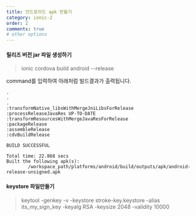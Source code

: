 ```yaml
---
title: 안드로이드 apk 만들기
category: ionic-2
order: 2
comments: true
# other options
---
```


#### 릴리즈 버전 jar 파일 생성하기
> ionic cordova build android --release 

command를 입력하여 아래처럼 빌드결과가 출력됩니다.

```
.
.
.
:transformNative_libsWithMergeJniLibsForRelease
:processReleaseJavaRes UP-TO-DATE
:transformResourcesWithMergeJavaResForRelease
:packageRelease
:assembleRelease
:cdvBuildRelease

BUILD SUCCESSFUL

Total time: 22.868 secs
Built the following apk(s): 
        /workspace_path/platforms/android/build/outputs/apk/android-release-unsigned.apk

```

#### keystore 파일만들기
> keytool -genkey -v -keystore stroke-key.keystore -alias its_my_sign_key -keyalg RSA -keysize 2048 -validity 10000